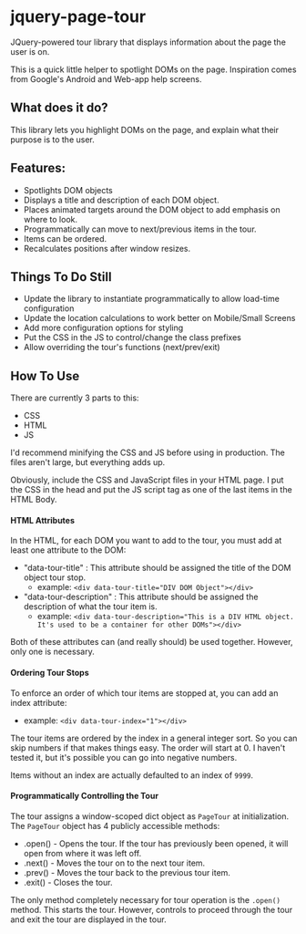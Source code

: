 # jquery-page-tour
JQuery-powered tour library that displays information about the page the user is on.

This is a quick little helper to spotlight DOMs on the page. Inspiration comes from Google's Android and Web-app help screens.

## What does it do?
This library lets you highlight DOMs on the page, and explain what their purpose is to the user.

## Features:
 - Spotlights DOM objects
 - Displays a title and description of each DOM object.
 - Places animated targets around the DOM object to add emphasis on where to look.
 - Programmatically can move to next/previous items in the tour.
 - Items can be ordered.
 - Recalculates positions after window resizes.
 
## Things To Do Still
 - Update the library to instantiate programmatically to allow load-time configuration
 - Update the location calculations to work better on Mobile/Small Screens
 - Add more configuration options for styling
 - Put the CSS in the JS to control/change the class prefixes
 - Allow overriding the tour's functions (next/prev/exit)
 
## How To Use
There are currently 3 parts to this:
 - CSS
 - HTML
 - JS
 
I'd recommend minifying the CSS and JS before using in production. The files aren't large, but 
everything adds up.

Obviously, include the CSS and JavaScript files in your HTML page. I put the CSS in the head 
and put the JS script tag as one of the last items in the HTML Body.

#### HTML Attributes

In the HTML, for each DOM you want to add to the tour, you must add at least one attribute to the
DOM:
 - "data-tour-title" : This attribute should be assigned the title of the DOM object tour stop.
   - example: `<div data-tour-title="DIV DOM Object"></div>`
 - "data-tour-description" : This attribute should be assigned the description of what the tour item is.
   - example: `<div data-tour-description="This is a DIV HTML object. It's used to be a container for other DOMs"></div>`
   
Both of these attributes can  (and really should) be used together. However, only one is necessary.

#### Ordering Tour Stops

To enforce an order of which tour items are stopped at, you can add an index attribute:
 - example: `<div data-tour-index="1"></div>`
 
The tour items are ordered by the index in a general integer sort. So you can skip numbers if that makes
things easy. The order will start at 0. I haven't tested it, but it's possible you can go into
negative numbers.

Items without an index are actually defaulted to an index of `9999`.

#### Programmatically Controlling the Tour

The tour assigns a window-scoped dict object as `PageTour` at initialization. The `PageTour` object has 4 publicly accessible methods:
 - .open() - Opens the tour. If the tour has previously been opened, it will open from where it was left off.
 - .next() - Moves the tour on to the next tour item.
 - .prev() - Moves the tour back to the previous tour item.
 - .exit() - Closes the tour.
 
The only method completely necessary for tour operation is the `.open()` method. This starts the tour.
However, controls to proceed through the tour and exit the tour are displayed in the tour.